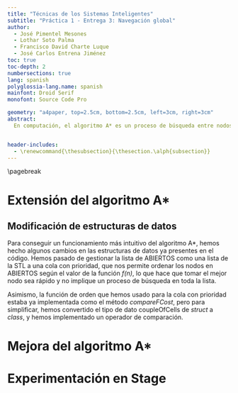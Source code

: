 ```yaml
---
title: "Técnicas de los Sistemas Inteligentes"
subtitle: "Práctica 1 - Entrega 3: Navegación global"
author:
  - José Pimentel Mesones
  - Lothar Soto Palma
  - Francisco David Charte Luque
  - José Carlos Entrena Jiménez
toc: true
toc-depth: 2
numbersections: true
lang: spanish
polyglossia-lang.name: spanish
mainfont: Droid Serif
monofont: Source Code Pro

geometry: "a4paper, top=2.5cm, bottom=2.5cm, left=3cm, right=3cm"
abstract:
  En computación, el algoritmo A* es un proceso de búsqueda entre nodos de un grafo, que usa una heurística de estimación del coste hasta la solución, una función usualmente llamada _h(n)_, y una función de coste, _g(n)_, cuya suma nos da una estimación del coste de llegar de un nodo a una solución del problema. En esta práctica se ha completado una implementación del algoritmo A* con el uso de una cola con prioridad para la gestión de la lista de nodos abiertos, y lo hemos probado en distintos mundos para comprobar su efectividad.


header-includes:
  - \renewcommand{\thesubsection}{\thesection.\alph{subsection}}
---
```


\pagebreak

# Extensión del algoritmo A*

## Modificación de estructuras de datos

Para conseguir un funcionamiento más intuitivo del algoritmo A*, hemos hecho algunos cambios en las estructuras de datos ya presentes en el código. Hemos pasado de gestionar la lista de ABIERTOS como una lista de la STL a una cola con prioridad, que nos permite ordenar los nodos en ABIERTOS según el valor de la función _f(n)_, lo que hace que tomar el mejor nodo sea rápido y no implique un proceso de búsqueda en toda la lista.

Asimismo, la función de orden que hemos usado para la cola con prioridad estaba ya implementada como el método _compareFCost_, pero para simplificar, hemos convertido el tipo de dato coupleOfCells de _struct_ a _class_, y hemos implementado un operador de comparación. 

# Mejora del algoritmo A*

# Experimentación en Stage
